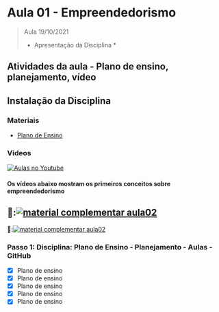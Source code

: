 # Aula 01 - Empreendedorismo

> Aula 19/10/2021
> 
>  * Apresentação da Disciplina *

## Atividades da aula - Plano de ensino, planejamento, vídeo

## Instalação da Disciplina

### Materiais
- [Plano de Ensino](plano_ensino_remoto_empreendedorismo_2021_1_assinado.pdf)

### Videos
[![Aulas no Youtube](https://github.com/marcoswagner-commits/gestao_obras_aula_daw/blob/cb3e2ea9547f9ddc831277f07919c3e78451eb92/yt-icon.png)](https://www.youtube.com/channel/UCfO-aJxKLqau0TnL0AfNAvA)

####  Os vídeos abaixo mostram os primeiros conceitos sobre empreendedorismo

🥇:[![material complementar aula02](Capa_Videos_POO.png)](https://youtu.be/DjW1O_yAgHE)
-
🥈:[![material complementar aula02](Capa_Videos_POO.png)](https://www.youtube.com/watch?v=nBZ42aS-2Q4)


### Passo 1: Disciplina: Plano de Ensino - Planejamento - Aulas - GitHub
- [x]  Plano de ensino
- [x]  Plano de ensino
- [x]  Plano de ensino
- [x]  Plano de ensino
- [x]  Plano de ensino 
